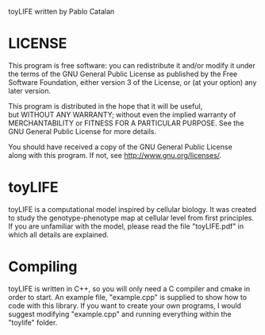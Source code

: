 toyLIFE written by Pablo Catalan

# LICENSE

This program is free software: you can redistribute it and/or modify
it under the terms of the GNU General Public License as published by
the Free Software Foundation, either version 3 of the License, or
(at your option) any later version.                                       

This program is distributed in the hope that it will be useful,		
but WITHOUT ANY WARRANTY; without even the implied warranty of             
MERCHANTABILITY or FITNESS FOR A PARTICULAR PURPOSE.  See the             
GNU General Public License for more details.                              
                                                                             
You should have received a copy of the GNU General Public License         
along with this program.  If not, see <http://www.gnu.org/licenses/>.    

# toyLIFE

toyLIFE is a computational model inspired by cellular biology. It was created to study the genotype-phenotype map at cellular level from first principles. If you are unfamiliar with the model, please read the file "toyLIFE.pdf" in which all details are explained.

# Compiling

toyLIFE is written in C++, so you will only need a C compiler and cmake in order to start. An example file, "example.cpp" is supplied to show how to code with this library. If you want to create your own programs, I would suggest modifying "example.cpp" and running everything within the "toylife" folder.